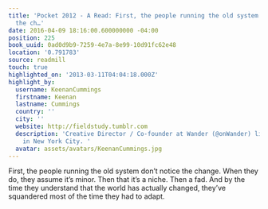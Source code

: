 ```yaml
---
title: 'Pocket 2012 - A Read: First, the people running the old system don’t notice
  the ch…'
date: 2016-04-09 18:16:00.600000000 -04:00
position: 225
book_uuid: 0ad0d9b9-7259-4e7a-8e99-10d91fc62e48
location: '0.791783'
source: readmill
touch: true
highlighted_on: '2013-03-11T04:04:18.000Z'
highlight_by:
  username: KeenanCummings
  firstname: Keenan
  lastname: Cummings
  country: ''
  city: ''
  website: http://fieldstudy.tumblr.com
  description: 'Creative Director / Co-founder at Wander (@onWander) living and working
    in New York City. '
  avatar: assets/avatars/KeenanCummings.jpg
---
```


First, the people running the old system don’t notice the change. When they do, they assume it’s minor. Then that it’s a niche. Then a fad. And by the time they understand that the world has actually changed, they’ve squandered most of the time they had to adapt.